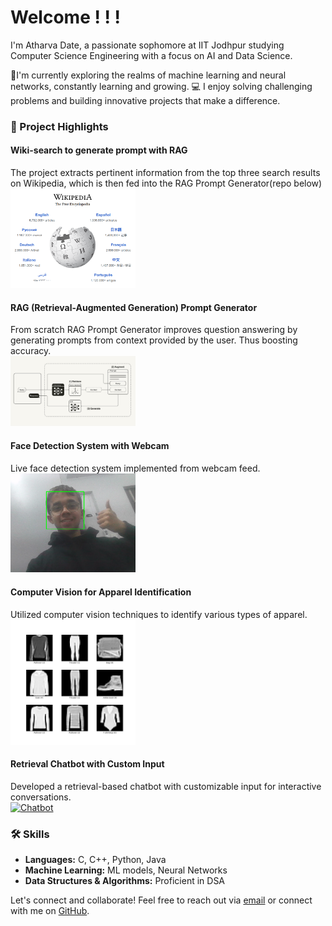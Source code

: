 # Welcome ! ! !

I'm Atharva Date, a passionate sophomore at IIT Jodhpur studying Computer Science Engineering with a focus on AI and Data Science.

🤖I'm currently exploring the realms of machine learning and neural networks, constantly learning and growing.
💻 I enjoy solving challenging problems and building innovative projects that make a difference.

### 🚀 Project Highlights

#### Wiki-search to generate prompt with RAG
The project extracts pertinent information from the top three search results on Wikipedia, which is then fed into the RAG Prompt Generator(repo below)
<br>
<a href="https://github.com/ADIITJ/Wiki-search">
  <img src="wiki.png" alt="wiki-search" width="200"/>
</a>

#### RAG (Retrieval-Augmented Generation) Prompt Generator
From scratch RAG Prompt Generator improves question answering by generating prompts from context provided by the user. Thus boosting accuracy.
<br>
<a href="https://github.com/ADIITJ/RAG-implementation">
  <img src="RAG.png" alt="RAG implementation" width="200"/>
</a>

#### Face Detection System with Webcam
Live face detection system implemented from webcam feed.
<br>
<a href="https://github.com/ADIITJ/face_detection_webcam">
  <img src="face.png" alt="Face Detection" width="200"/>
</a>

#### Computer Vision for Apparel Identification
Utilized computer vision techniques to identify various types of apparel.
<br>
<a href="https://github.com/ADIITJ/basic-computer-vision">
  <img src="fashion.png" alt="Computer Vision" width="200"/>
</a>

#### Retrieval Chatbot with Custom Input
Developed a retrieval-based chatbot with customizable input for interactive conversations.
<br>
<a href="https://github.com/ADIITJ/retrieval-chatbot">
  <img src="https://your-image-url.com" alt="Chatbot" width="200"/>
</a>

### 🛠️ Skills

- **Languages:** C, C++, Python, Java
- **Machine Learning:** ML models, Neural Networks
- **Data Structures & Algorithms:** Proficient in DSA

Let's connect and collaborate! Feel free to reach out via [email](mailto:b22ai045@iitj.ac.in) or connect with me on [GitHub](https://github.com/ADIITJ/).

